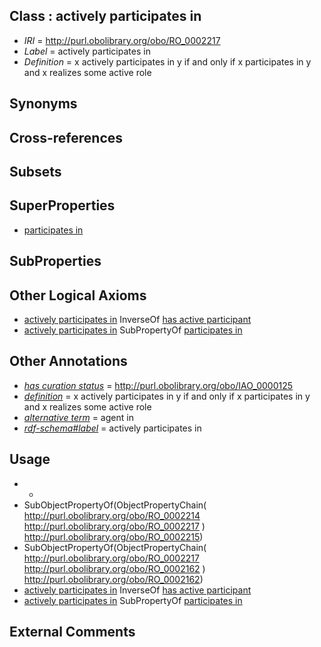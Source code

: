 
## Class : actively participates in

 * *IRI* = http://purl.obolibrary.org/obo/RO_0002217
 * *Label* = actively participates in
 * *Definition* = x actively participates in y if and only if x participates in y and x realizes some active role

## Synonyms


## Cross-references


## Subsets


## SuperProperties

 * [participates in](../../RO/56/RO_0000056.md)

## SubProperties


## Other Logical Axioms

 * [actively participates in](../../RO/17/RO_0002217.md) InverseOf [has active participant](../../RO/18/RO_0002218.md)
 * [actively participates in](../../RO/17/RO_0002217.md) SubPropertyOf [participates in](../../RO/56/RO_0000056.md)

## Other Annotations

 * *[has curation status](../../IAO/14/IAO_0000114.md)* = http://purl.obolibrary.org/obo/IAO_0000125
 * *[definition](../../IAO/15/IAO_0000115.md)* = x actively participates in y if and only if x participates in y and x realizes some active role
 * *[alternative term](../../IAO/18/IAO_0000118.md)* = agent in
 * *[rdf-schema#label](../../el/rdf-schema#label.md)* = actively participates in

## Usage

 * -
 * SubObjectPropertyOf(ObjectPropertyChain( <http://purl.obolibrary.org/obo/RO_0002214> <http://purl.obolibrary.org/obo/RO_0002217> ) <http://purl.obolibrary.org/obo/RO_0002215>)
 * SubObjectPropertyOf(ObjectPropertyChain( <http://purl.obolibrary.org/obo/RO_0002217> <http://purl.obolibrary.org/obo/RO_0002162> ) <http://purl.obolibrary.org/obo/RO_0002162>)
 * [actively participates in](../../RO/17/RO_0002217.md) InverseOf [has active participant](../../RO/18/RO_0002218.md)
 * [actively participates in](../../RO/17/RO_0002217.md) SubPropertyOf [participates in](../../RO/56/RO_0000056.md)

## External Comments

